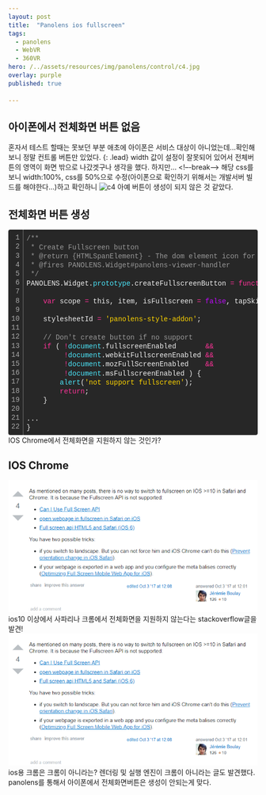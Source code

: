 ```yaml
---
layout: post
title:  "Panolens ios fullscreen"
tags:
  - panolens
  - WebVR
  - 360VR
hero: /../assets/resources/img/panolens/control/c4.jpg
overlay: purple
published: true

---
```

## 아이폰에서 전체화면 버튼 없음 
혼자서 테스트 할때는 못보던 부분 애초에 아이폰은 서비스 대상이 아니었는데...확인해보니 정말 컨트롤 버튼만 있었다. 
{: .lead}
width 값이 설정이 잘못되어 있어서 전체버튼의 영역이 화면 밖으로 나갔겟구나 생각을 했다. 하지만...
<!–-break-–>
해당 css를 보니 width:100%, css를 50%으로 수정(아이폰으로 확인하기 위해서는 개발서버 빌드를 해야한다...)하고 확인하니
<img src='/../assets/resources/img/panolens/control/c4.gif' alt='c4'>
아예 버튼이 생성이 되지 않은 것 같았다. 

## 전체화면 버튼 생성
<div class="colorscripter-code" style="color:#f0f0f0; font-family:Consolas, 'Liberation Mono', Menlo, Courier, monospace !important; position:relative !important; overflow:auto"><table class="colorscripter-code-table" style="margin:0; padding:0; border:none; background-color:#272727; border-radius:4px;" cellspacing="0" cellpadding="0"><tr><td style="padding:6px; border-right:2px solid #4f4f4f"><div style="margin:0; padding:0; word-break:normal; text-align:right; color:#aaa; font-family:Consolas, 'Liberation Mono', Menlo, Courier, monospace !important; line-height:130%"><div style="line-height:130%">1</div><div style="line-height:130%">2</div><div style="line-height:130%">3</div><div style="line-height:130%">4</div><div style="line-height:130%">5</div><div style="line-height:130%">6</div><div style="line-height:130%">7</div><div style="line-height:130%">8</div><div style="line-height:130%">9</div><div style="line-height:130%">10</div><div style="line-height:130%">11</div><div style="line-height:130%">12</div><div style="line-height:130%">13</div><div style="line-height:130%">14</div><div style="line-height:130%">15</div><div style="line-height:130%">16</div><div style="line-height:130%">17</div><div style="line-height:130%">18</div><div style="line-height:130%">19</div><div style="line-height:130%">20</div><div style="line-height:130%">21</div><div style="line-height:130%">22</div></div></td><td style="padding:6px 0"><div style="margin:0; padding:0; color:#f0f0f0; font-family:Consolas, 'Liberation Mono', Menlo, Courier, monospace !important; line-height:130%"><div style="padding:0 6px; white-space:pre; line-height:130%"><span style="color:#999999">/**</span></div><div style="padding:0 6px; white-space:pre; line-height:130%"><span style="color:#999999">&nbsp;*&nbsp;Create&nbsp;Fullscreen&nbsp;button</span></div><div style="padding:0 6px; white-space:pre; line-height:130%"><span style="color:#999999">&nbsp;*&nbsp;@return&nbsp;{HTMLSpanElement}&nbsp;-&nbsp;The&nbsp;dom&nbsp;element&nbsp;icon&nbsp;for&nbsp;fullscreen</span></div><div style="padding:0 6px; white-space:pre; line-height:130%"><span style="color:#999999">&nbsp;*&nbsp;@fires&nbsp;PANOLENS.Widget#panolens-viewer-handler</span></div><div style="padding:0 6px; white-space:pre; line-height:130%"><span style="color:#999999">&nbsp;*/</span></div><div style="padding:0 6px; white-space:pre; line-height:130%">PANOLENS.Widget.<span style="color:#4be6fa">prototype</span>.createFullscreenButton&nbsp;<span style="color:#0086b3"></span><span style="color:#ff3399">=</span>&nbsp;<span style="color:#ff3399">function</span>&nbsp;()&nbsp;{</div><div style="padding:0 6px; white-space:pre; line-height:130%">&nbsp;</div><div style="padding:0 6px; white-space:pre; line-height:130%">&nbsp;&nbsp;&nbsp;&nbsp;<span style="color:#ff3399">var</span>&nbsp;scope&nbsp;<span style="color:#0086b3"></span><span style="color:#ff3399">=</span>&nbsp;this,&nbsp;item,&nbsp;isFullscreen&nbsp;<span style="color:#0086b3"></span><span style="color:#ff3399">=</span>&nbsp;<span style="color:#c10aff">false</span>,&nbsp;tapSkipped&nbsp;<span style="color:#0086b3"></span><span style="color:#ff3399">=</span>&nbsp;<span style="color:#c10aff">true</span>,&nbsp;stylesheetId;</div><div style="padding:0 6px; white-space:pre; line-height:130%">&nbsp;</div><div style="padding:0 6px; white-space:pre; line-height:130%">&nbsp;&nbsp;&nbsp;&nbsp;stylesheetId&nbsp;<span style="color:#0086b3"></span><span style="color:#ff3399">=</span>&nbsp;<span style="color:#ffd500">'panolens-style-addon'</span>;</div><div style="padding:0 6px; white-space:pre; line-height:130%">&nbsp;</div><div style="padding:0 6px; white-space:pre; line-height:130%">&nbsp;&nbsp;&nbsp;&nbsp;<span style="color:#999999">//&nbsp;Don't&nbsp;create&nbsp;button&nbsp;if&nbsp;no&nbsp;support</span></div><div style="padding:0 6px; white-space:pre; line-height:130%">&nbsp;&nbsp;&nbsp;&nbsp;<span style="color:#ff3399">if</span>&nbsp;(&nbsp;<span style="color:#0086b3"></span><span style="color:#ff3399">!</span><span style="color:#4be6fa">document</span>.fullscreenEnabled&nbsp;&nbsp;&nbsp;&nbsp;&nbsp;&nbsp;&nbsp;<span style="color:#0086b3"></span><span style="color:#ff3399">&amp;</span><span style="color:#0086b3"></span><span style="color:#ff3399">&amp;</span>&nbsp;</div><div style="padding:0 6px; white-space:pre; line-height:130%">&nbsp;&nbsp;&nbsp;&nbsp;&nbsp;&nbsp;&nbsp;&nbsp;&nbsp;<span style="color:#0086b3"></span><span style="color:#ff3399">!</span><span style="color:#4be6fa">document</span>.webkitFullscreenEnabled&nbsp;<span style="color:#0086b3"></span><span style="color:#ff3399">&amp;</span><span style="color:#0086b3"></span><span style="color:#ff3399">&amp;</span></div><div style="padding:0 6px; white-space:pre; line-height:130%">&nbsp;&nbsp;&nbsp;&nbsp;&nbsp;&nbsp;&nbsp;&nbsp;&nbsp;<span style="color:#0086b3"></span><span style="color:#ff3399">!</span><span style="color:#4be6fa">document</span>.mozFullScreenEnabled&nbsp;&nbsp;&nbsp;&nbsp;<span style="color:#0086b3"></span><span style="color:#ff3399">&amp;</span><span style="color:#0086b3"></span><span style="color:#ff3399">&amp;</span></div><div style="padding:0 6px; white-space:pre; line-height:130%">&nbsp;&nbsp;&nbsp;&nbsp;&nbsp;&nbsp;&nbsp;&nbsp;&nbsp;<span style="color:#0086b3"></span><span style="color:#ff3399">!</span><span style="color:#4be6fa">document</span>.msFullscreenEnabled&nbsp;)&nbsp;{</div><div style="padding:0 6px; white-space:pre; line-height:130%">&nbsp;&nbsp;&nbsp;&nbsp;&nbsp;&nbsp;&nbsp;&nbsp;<span style="color:#4be6fa">alert</span>(<span style="color:#ffd500">'not&nbsp;support&nbsp;fullscreen'</span>);</div><div style="padding:0 6px; white-space:pre; line-height:130%">&nbsp;&nbsp;&nbsp;&nbsp;&nbsp;&nbsp;&nbsp;&nbsp;<span style="color:#ff3399">return</span>;</div><div style="padding:0 6px; white-space:pre; line-height:130%">&nbsp;&nbsp;&nbsp;&nbsp;}</div><div style="padding:0 6px; white-space:pre; line-height:130%">&nbsp;</div><div style="padding:0 6px; white-space:pre; line-height:130%">...</div><div style="padding:0 6px; white-space:pre; line-height:130%">}</div></div><div style="text-align:right; margin-top:-13px; margin-right:5px; font-size:9px; font-style:italic"><a href="http://colorscripter.com/info#e" target="_blank" style="color:#4f4f4f; text-decoration:none">Colored by Color Scripter</a></div></td><td style="vertical-align:bottom; padding:0 2px 4px 0"><a href="http://colorscripter.com/info#e" target="_blank" style="text-decoration:none; color:white"><span style="font-size:9px; word-break:normal; background-color:#4f4f4f; color:white; border-radius:10px; padding:1px">cs</span></a></td></tr></table></div>
IOS Chrome에서 전체화면을 지원하지 않는 것인가?

## IOS Chrome
<a href='https://stackoverflow.com/questions/43024394/ios10-fullscreen-safari-javascript'><img src='/../assets/resources/img/panolens/control/notSupportIos.png' alt='c5'></a>
ios10 이상에서 사파리나 크롬에서 전체화면을 지원하지 않는다는 stackoverflow글을 발견!
<a href='https://stackoverflow.com/questions/20602467/fullscreen-api-not-working-on-chrome-ios'>
<img src='/../assets/resources/img/panolens/control/notSupportIos.png' alt='c5'></a>
ios용 크롬은 크롬이 아니라는? 렌더링 및 실행 엔진이 크롬이 아니라는 글도 발견했다. panolens를 통해서 아이폰에서 전체화면버튼은 생성이 안되는게 맞다. 



